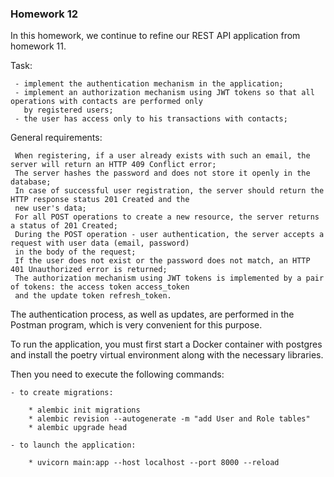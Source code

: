 ### Homework 12

In this homework, we continue to refine our REST API application from homework 11.

Task:

     - implement the authentication mechanism in the application;
     - implement an authorization mechanism using JWT tokens so that all operations with contacts are performed only 
       by registered users;
     - the user has access only to his transactions with contacts;

General requirements:

     When registering, if a user already exists with such an email, the server will return an HTTP 409 Conflict error;
     The server hashes the password and does not store it openly in the database;
     In case of successful user registration, the server should return the HTTP response status 201 Created and the 
     new user's data;
     For all POST operations to create a new resource, the server returns a status of 201 Created;
     During the POST operation - user authentication, the server accepts a request with user data (email, password) 
     in the body of the request;
     If the user does not exist or the password does not match, an HTTP 401 Unauthorized error is returned;
     The authorization mechanism using JWT tokens is implemented by a pair of tokens: the access token access_token 
     and the update token refresh_token.

The authentication process, as well as updates, are performed in the Postman program, which is very convenient for 
this purpose.

To run the application, you must first start a Docker container with postgres and install the poetry virtual 
environment along with the necessary libraries.

Then you need to execute the following commands:

    - to create migrations:

        * alembic init migrations
        * alembic revision --autogenerate -m "add User and Role tables"
        * alembic upgrade head

    - to launch the application:

        * uvicorn main:app --host localhost --port 8000 --reload